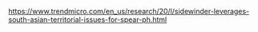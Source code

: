 https://www.trendmicro.com/en_us/research/20/l/sidewinder-leverages-south-asian-territorial-issues-for-spear-ph.html
